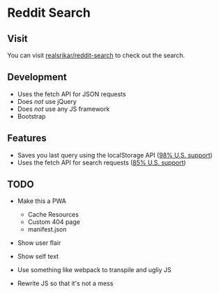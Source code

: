 # Reddit Search

## Visit

You can visit [realsrikar/reddit-search](https://realsrikar.github.io/reddit-search/) to check out the search.

## Development

- Uses the fetch API for JSON requests
- Does _not_ use jQuery
- Does _not_ use any JS framework
- Bootstrap

## Features

- Saves you last query using the localStorage API ([98% U.S. support](https://caniuse.com/#search=localstorage))
- Uses the fetch API for search requests ([85% U.S. support](https://caniuse.com/#search=fetch))

## TODO

- Make this a PWA

  - Cache Resources
  - Custom 404 page
  - manifest.json

- Show user flair
- Show self text
- Use something like webpack to transpile and ugliy JS
- Rewrite JS so that it's not a mess

